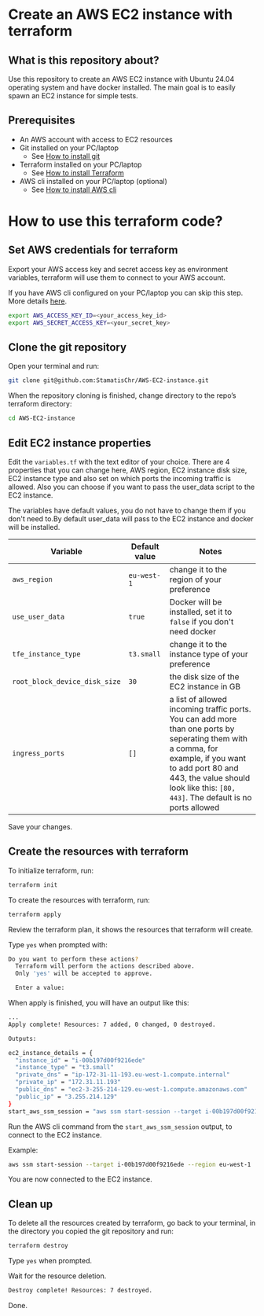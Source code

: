 # Create an AWS EC2 instance with terraform

## What is this repository about?
Use this repository to create an AWS EC2 instance with Ubuntu 24.04 operating system and have docker installed.
The main goal is to easily spawn an EC2 instance for simple tests.

## Prerequisites
- An AWS account with access to EC2 resources
- Git installed on your PC/laptop
  - See [How to install git](https://git-scm.com/book/en/v2/Getting-Started-Installing-Git)
- Terraform installed on your PC/laptop
  - See  [How to install Terraform](https://developer.hashicorp.com/terraform/tutorials/aws-get-started/install-cli)
- AWS cli installed on your PC/laptop (optional)
  - See [How to install AWS cli](https://docs.aws.amazon.com/cli/latest/userguide/getting-started-install.html)

# How to use this terraform code?

## Set AWS credentials for terraform
Export your AWS access key and secret access key as environment variables, terraform will use them to connect to your AWS account.

If you have AWS cli configured on your PC/laptop you can skip this step. 
More details [here](https://registry.terraform.io/providers/hashicorp/aws/latest/docs#authentication-and-configuration).

```bash
export AWS_ACCESS_KEY_ID=<your_access_key_id>
export AWS_SECRET_ACCESS_KEY=<your_secret_key>
```

## Clone the git repository

Open your terminal and run:
```bash
git clone git@github.com:StamatisChr/AWS-EC2-instance.git
```

When the repository cloning is finished, change directory to the repo’s terraform directory:

```bash
cd AWS-EC2-instance
```

## Edit EC2 instance properties

Edit the `variables.tf` with the text editor of your choice. 
There are 4 properties that you can change here, AWS region, EC2 instance disk size, EC2 instance type and also set on which ports the incoming traffic is allowed. Also you can choose if you want to pass the user_data script to the EC2 instance. 

The variables have default values, you do not have to change them if you don't need to.By default user_data will pass to the EC2 instance and docker will be installed.


| Variable  | Default value | Notes |
| -------- | ------- | ------ |
| `aws_region`  | `eu-west-1`    |   change it to the region of your preference     |
| `use_user_data` | `true`    |   Docker will be installed, set it to `false` if you don't need docker    |
| `tfe_instance_type` |  `t3.small`   |   change it to the instance type of your preference   |
|`root_block_device_disk_size`| `30`| the disk size of the EC2 instance in GB |
|`ingress_ports`|`[]`|a list of allowed incoming traffic ports. You can add more than one ports by seperating them with a comma, for example, if you want to add port 80 and 443, the value should look like this: `[80, 443]`. The default is no ports allowed|

Save your changes.

## Create the resources with terraform 

To initialize terraform, run:
```bash
terraform init
```

To create the resources with terraform, run:
```bash
terraform apply
```

Review the terraform plan, it shows the resources that terraform will create.

Type `yes` when prompted with:
```bash
Do you want to perform these actions?
  Terraform will perform the actions described above.
  Only 'yes' will be accepted to approve.

  Enter a value: 
```  

When apply is finished, you will have an output like this:
```bash
...
Apply complete! Resources: 7 added, 0 changed, 0 destroyed.

Outputs:

ec2_instance_details = {
  "instance_id" = "i-00b197d00f9216ede"
  "instance_type" = "t3.small"
  "private_dns" = "ip-172-31-11-193.eu-west-1.compute.internal"
  "private_ip" = "172.31.11.193"
  "public_dns" = "ec2-3-255-214-129.eu-west-1.compute.amazonaws.com"
  "public_ip" = "3.255.214.129"
}
start_aws_ssm_session = "aws ssm start-session --target i-00b197d00f9216ede --region eu-west-1"

```

Run the AWS cli command from the `start_aws_ssm_session` output, to connect to the EC2 instance.

Example:
```bash
aws ssm start-session --target i-00b197d00f9216ede --region eu-west-1
```

You are now connected to the EC2 instance.

## Clean up
To delete all the resources created by terraform, go back to your terminal, in the directory you copied the git repository and run:
```bash
terraform destroy
```

Type `yes` when prompted.

Wait for the resource deletion.

```bash
Destroy complete! Resources: 7 destroyed.
```

Done.